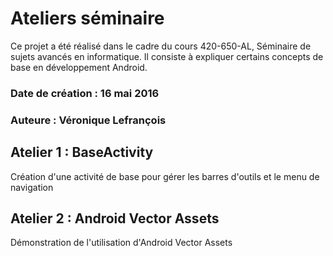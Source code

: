 # Ateliers séminaire
 Ce projet a été réalisé dans le cadre du cours 420-650-AL, Séminaire de sujets avancés en informatique.
 Il consiste à expliquer certains concepts de base en développement Android.

### Date de création : 16 mai 2016
### Auteure : Véronique Lefrançois
 
## Atelier 1 : BaseActivity
 Création d'une activité de base pour gérer les barres d'outils et le menu de navigation
 
## Atelier 2 : Android Vector Assets
 Démonstration de l'utilisation d'Android Vector Assets